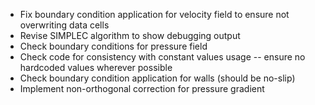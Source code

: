 - Fix boundary condition application for velocity field to ensure not overwriting data cells
- Revise SIMPLEC algorithm to show debugging output
- Check boundary conditions for pressure field
- Check code for consistency with constant values usage -- ensure no hardcoded values wherever possible
- Check boundary condition application for walls (should be no-slip)
- Implement non-orthogonal correction for pressure gradient